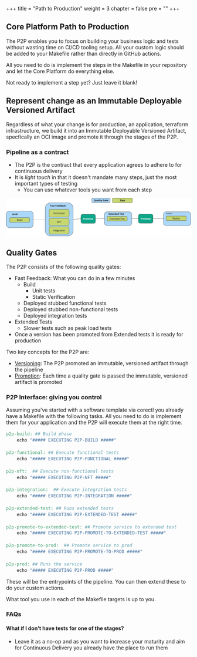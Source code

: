+++
title = "Path to Production"
weight = 3
chapter = false
pre = ""
+++

## Core Platform Path to Production

The P2P enables you to focus on building your business logic and tests without
wasting time on CI/CD tooling setup.
All your custom logic should be added to your Makefile rather than directly in GitHub actions.

All you need to do is implement the steps in the Makefile in your repository and let the Core Platform do everything else.

Not ready to implement a step yet? Just leave it blank!

## Represent change as an Immutable Deployable Versioned Artifact

Regardless of what your change is for production, an application, terraform infrastructure, we build it into an
Immutable Deployable Versioned Artifact, specfically an OCI image and promote it through the stages of the P2P.

### Pipeline as a contract

* The P2P is the contract that every application agrees to adhere to for continuous delivery
* It is *light touch* in that it doesn't mandate many steps, just the most important types of testing
  * You can use whatever tools you want from each step

![p2p.png](p2p.png)

## Quality Gates

The P2P consists of the following quality gates:

* Fast Feedback: What you can do in a few minutes
  * Build
    * Unit tests
    * Static Verification
  * Deployed stubbed functional tests
  * Deployed stubbed non-functional tests
  * Deployed integration tests
* Extended Tests
  * Slower tests such as peak load tests
* Once a version has been promoted from Extended tests it is ready for production

Two key concepts for the P2P are:

* [Versioning](./versioning): The P2P promoted an immutable, versioned artifact through the pipeline
* [Promotion](./reference/promotion): Each time a quality gate is passed the immutable, versioned artifact is promoted

### P2P Interface: giving you control

Assuming you've started with a software template via corectl you already have a Makefile with the following tasks.
All you need to do is implement them for your application and the P2P will execute them at the right time.

```makefile
p2p-build: ## Build phase
    echo "##### EXECUTING P2P-BUILD #####"

p2p-functional: ## Execute functional tests
    echo "##### EXECUTING P2P-FUNCTIONAL #####"

p2p-nft:  ## Execute non-functional tests
    echo "##### EXECUTING P2P-NFT #####"

p2p-integration:  ## Execute integration tests
    echo "##### EXECUTING P2P-INTEGRATION #####"

p2p-extended-test: ## Runs extended tests
    echo "##### EXECUTING P2P-EXTENDED-TEST #####"

p2p-promote-to-extended-test: ## Promote service to extended test
    echo "##### EXECUTING P2P-PROMOTE-TO-EXTENDED-TEST #####"

p2p-promote-to-prod:  ## Promote service to prod
    echo "##### EXECUTING P2P-PROMOTE-TO-PROD #####"
    
p2p-prod: ## Runs the service
    echo "##### EXECUTING P2P-PROD #####"

```

These will be the entrypoints of the pipeline. You can then extend these to do your custom actions.

What tool you use in each of the Makefile targets is up to you.

### FAQs

#### What if I don't have tests for one of the stages?

* Leave it as a no-op and as you want to increase your maturity and aim for Continuous Delivery you already have the place to run them
